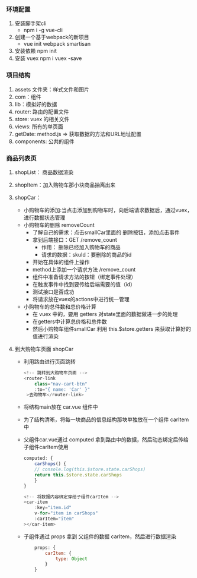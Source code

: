 ### 环境配置
1. 安装脚手架cli
    - npm i -g vue-cli
2. 创建一个基于webpack的新项目
    - vue init webpack smartisan
3. 安装依赖   npm init
4. 安装 vuex  npm i vuex -save

### 项目结构
1. assets 文件夹：样式文件和图片
2. com：组件
3. lib：模拟好的数据
4. router: 路由的配置文件
5. store: vuex 的相关文件
6. views: 所有的单页面
7. getDate: method.js => 获取数据的方法和URL地址配置
8. components: 公共的组件

### 商品列表页
1. shopList： 商品数据渲染
2. shopItem：加入购物车那小块商品抽离出来
3. shopCar： 
    - 小购物车的添加:当点击添加到购物车时，向后端请求数据后，通过vuex，进行数据状态管理
    - 小购物车的删除 removeCount
        - 了解自己的需求：点击smallCar里面的 删除按钮，添加点击事件
        - 拿到后端接口：GET /remove_count
            - 作用： 删除已经加入购物车的商品
            - 请求的数据：skuId：要删除的商品的id
        - 开始在具体的组件上操作 
        - method上添加一个请求方法   /remove_count
        - 组件中准备请求方法的按钮（绑定事件处理）
        - 在触发事件中找到要传给后端需要的值（id）
        - 测试接口是否成功
        - 将请求放在vuex的actions中进行统一管理
    - 小购物车的总件数和总价格计算
        - 在 vuex 中的，要用 getters 对state里面的数据做进一步的处理
        - 在getters中计算总价格和总件数
        - 然后小购物车组件smallCar 利用 this.$store.getters 来获取计算好的值进行渲染
        
4. 到大购物车页面  shopCar
    - 利用路由进行页面跳转
        
        ```javascript
        <!-- 跳转到大购物车页面 -->
        <router-link
            class="nav-cart-btn"
            :to="{ name: 'Car' }"
         >去购物车</router-link>
        ```
    - 将结构main放在 car.vue 组件中
    - 为了结构清晰，将每一块商品的信息结构那块单独放在一个组件 carItem中
    - 父组件car.vue通过 computed 拿到路由中的数据，然后动态绑定后传给子组件carItem使用
        
        ```javascript
        computed: {
            carShops() {
            // console.log(this.$store.state.carShops)
            return this.$store.state.carShops
            }
        }
    
        <!-- 将数据内容绑定穿给子组件carItem -->
        <car-item
            :key="item.id"
            v-for="item in carShops"
            :carItem="item"
        ></car-item>
        ```
    - 子组件通过 props 拿到 父组件的数据 carItem，然后进行数据渲染
    
        ```javascript
            props: {
                carItem: {
                    type: Object
                }
            }
        ```
        
        
        
    
                



